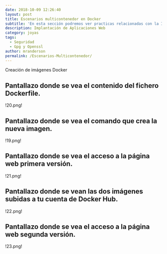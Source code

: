 ```yaml
---
date: 2018-10-09 12:26:40
layout: post
title: Escenarios multicontenedor en Docker
subtitle: 'En esta sección podremos ver practicas relacionadas con la Implantación de Aplicaciones Web'
description: Implantación de Aplicaciones Web
category: joyas
tags:
  - Seguridad
  - Gpg y Openssl
author: mranderson
permalink: /Escenarios-Multicontenedor/
---
```

Creación de imágenes Docker

##  Pantallazo donde se vea el contenido del fichero Dockerfile.

!20.png!

##    Pantallazo donde se vea el comando que crea la nueva imagen.

!19.png!

 ##    Pantallazo donde se vea el acceso a la página web primera versión.

!21.png!

 ##    Pantallazo donde se vean las dos imágenes subidas a tu cuenta de Docker Hub.

!22.png!

##    Pantallazo donde se vea el acceso a la página web segunda versión.

!23.png!
